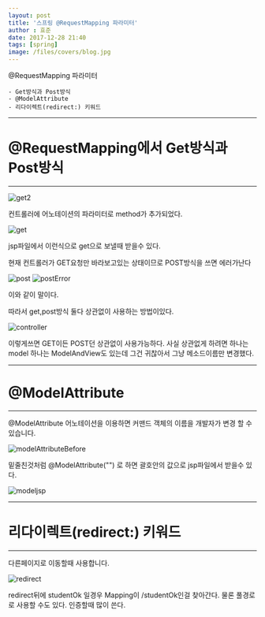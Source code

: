 ```yaml
---
layout: post
title: '스프링 @RequestMapping 파라미터'
author : 효준
date: 2017-12-28 21:40
tags: [spring]
image: /files/covers/blog.jpg
---
```


@RequestMapping 파라미터
    
    - Get방식과 Post방식
    - @ModelAttribute
    - 리다이렉트(redirect:) 키워드
    
    
---
# @RequestMapping에서 Get방식과 Post방식
---

<img src="{{ site.baseurl }}/files/spring14/get2.jpg" alt="get2">

컨트롤러에 어노테이션의 파라미터로 method가 추가되었다.

<img src="{{ site.baseurl }}/files/spring14/get.jpg" alt="get">

jsp파일에서 이런식으로 get으로 보낼때 받을수 있다.

현재 컨트롤러가 GET요청만 바라보고있는 상태이므로 POST방식을 쓰면 에러가난다

<img src="{{ site.baseurl }}/files/spring14/post.jpg" alt="post">

<img src="{{ site.baseurl }}/files/spring14/postError.jpg" alt="postError">

이와 같이 말이다.

따라서 get,post방식 둘다 상관없이 사용하는 방법이있다.

<img src="{{ site.baseurl }}/files/spring14/controller.jpg" alt="controller">

이렇게쓰면 GET이든 POST던 상관없이 사용가능하다. 사실 상관없게 하려면 하나는 model
하나는 ModelAndView도 있는데 그건 귀찮아서 그냥 메소드이름만 변경했다.

---
# @ModelAttribute
---

@ModelAttribute 어노테이션을 이용하면 커맨드 객체의 이름을 개발자가 변경 할 수 있습니다.

<img src="{{ site.baseurl }}/files/spring14/modelAttributebefore.jpg" alt="modelAttributeBefore">

밑줄친것처럼 @ModelAttribute("") 로 하면 괄호안의 값으로 jsp파일에서 받을수 있다.

<img src="{{ site.baseurl }}/files/spring14/modeljsp.jpg" alt="modeljsp">

---
# 리다이렉트(redirect:) 키워드
---

다른페이지로 이동할때 사용합니다.

<img src="{{ site.baseurl }}/files/spring14/redirect.jpg" alt="redirect">

redirect뒤에 studentOk 일경우 Mapping이 /studentOk인걸 찾아간다.
물론 풀경로로 사용할 수도 있다. 인증할때 많이 쓴다.